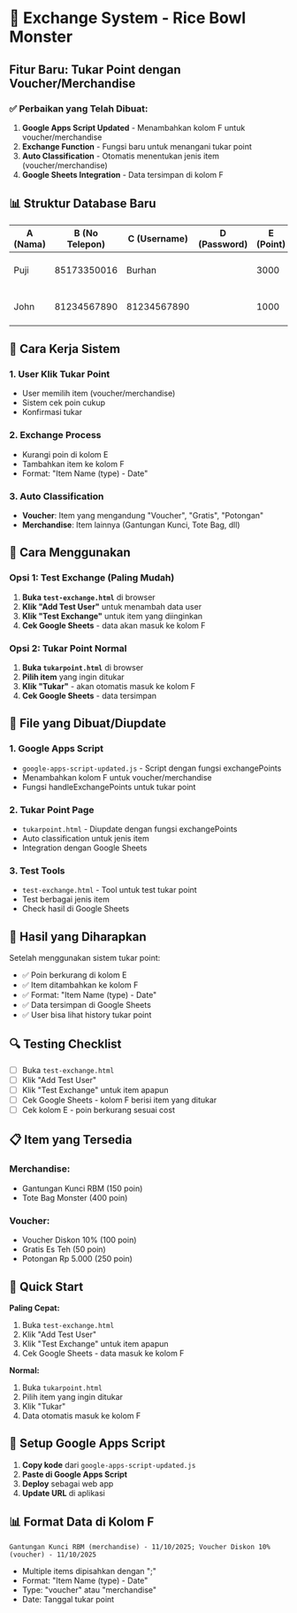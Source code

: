 # 🎁 Exchange System - Rice Bowl Monster

## Fitur Baru: Tukar Point dengan Voucher/Merchandise

### ✅ **Perbaikan yang Telah Dibuat:**

1. **Google Apps Script Updated** - Menambahkan kolom F untuk voucher/merchandise
2. **Exchange Function** - Fungsi baru untuk menangani tukar point
3. **Auto Classification** - Otomatis menentukan jenis item (voucher/merchandise)
4. **Google Sheets Integration** - Data tersimpan di kolom F

## 📊 Struktur Database Baru

| A (Nama) | B (No Telepon) | C (Username) | D (Password) | E (Point) | F (Voucher/Merchandise) |
|----------|----------------|--------------|--------------|-----------|-------------------------|
| Puji | 85173350016 | Burhan | | 3000 | Gantungan Kunci RBM (merchandise) - 11/10/2025 |
| John | 81234567890 | 81234567890 | | 1000 | Voucher Diskon 10% (voucher) - 11/10/2025 |

## 🔧 Cara Kerja Sistem

### 1. **User Klik Tukar Point**
- User memilih item (voucher/merchandise)
- Sistem cek poin cukup
- Konfirmasi tukar

### 2. **Exchange Process**
- Kurangi poin di kolom E
- Tambahkan item ke kolom F
- Format: "Item Name (type) - Date"

### 3. **Auto Classification**
- **Voucher**: Item yang mengandung "Voucher", "Gratis", "Potongan"
- **Merchandise**: Item lainnya (Gantungan Kunci, Tote Bag, dll)

## 🚀 Cara Menggunakan

### Opsi 1: Test Exchange (Paling Mudah)
1. **Buka `test-exchange.html`** di browser
2. **Klik "Add Test User"** untuk menambah data user
3. **Klik "Test Exchange"** untuk item yang diinginkan
4. **Cek Google Sheets** - data akan masuk ke kolom F

### Opsi 2: Tukar Point Normal
1. **Buka `tukarpoint.html`** di browser
2. **Pilih item** yang ingin ditukar
3. **Klik "Tukar"** - akan otomatis masuk ke kolom F
4. **Cek Google Sheets** - data tersimpan

## 📁 File yang Dibuat/Diupdate

### 1. **Google Apps Script**
- `google-apps-script-updated.js` - Script dengan fungsi exchangePoints
- Menambahkan kolom F untuk voucher/merchandise
- Fungsi handleExchangePoints untuk tukar point

### 2. **Tukar Point Page**
- `tukarpoint.html` - Diupdate dengan fungsi exchangePoints
- Auto classification untuk jenis item
- Integration dengan Google Sheets

### 3. **Test Tools**
- `test-exchange.html` - Tool untuk test tukar point
- Test berbagai jenis item
- Check hasil di Google Sheets

## 🎯 Hasil yang Diharapkan

Setelah menggunakan sistem tukar point:
- ✅ Poin berkurang di kolom E
- ✅ Item ditambahkan ke kolom F
- ✅ Format: "Item Name (type) - Date"
- ✅ Data tersimpan di Google Sheets
- ✅ User bisa lihat history tukar point

## 🔍 Testing Checklist

- [ ] Buka `test-exchange.html`
- [ ] Klik "Add Test User"
- [ ] Klik "Test Exchange" untuk item apapun
- [ ] Cek Google Sheets - kolom F berisi item yang ditukar
- [ ] Cek kolom E - poin berkurang sesuai cost

## 📋 Item yang Tersedia

### Merchandise:
- Gantungan Kunci RBM (150 poin)
- Tote Bag Monster (400 poin)

### Voucher:
- Voucher Diskon 10% (100 poin)
- Gratis Es Teh (50 poin)
- Potongan Rp 5.000 (250 poin)

## 🚀 Quick Start

**Paling Cepat:**
1. Buka `test-exchange.html`
2. Klik "Add Test User"
3. Klik "Test Exchange" untuk item apapun
4. Cek Google Sheets - data masuk ke kolom F

**Normal:**
1. Buka `tukarpoint.html`
2. Pilih item yang ingin ditukar
3. Klik "Tukar"
4. Data otomatis masuk ke kolom F

## 🔧 Setup Google Apps Script

1. **Copy kode** dari `google-apps-script-updated.js`
2. **Paste di Google Apps Script**
3. **Deploy** sebagai web app
4. **Update URL** di aplikasi

## 📊 Format Data di Kolom F

```
Gantungan Kunci RBM (merchandise) - 11/10/2025; Voucher Diskon 10% (voucher) - 11/10/2025
```

- Multiple items dipisahkan dengan ";"
- Format: "Item Name (type) - Date"
- Type: "voucher" atau "merchandise"
- Date: Tanggal tukar point

